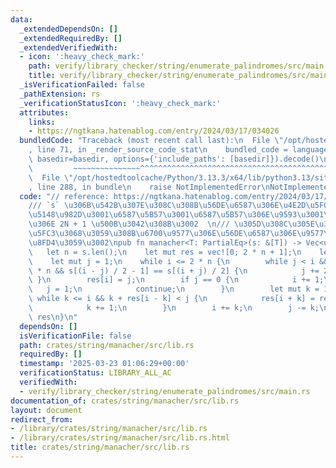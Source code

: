 ```yaml
---
data:
  _extendedDependsOn: []
  _extendedRequiredBy: []
  _extendedVerifiedWith:
  - icon: ':heavy_check_mark:'
    path: verify/library_checker/string/enumerate_palindromes/src/main.rs
    title: verify/library_checker/string/enumerate_palindromes/src/main.rs
  _isVerificationFailed: false
  _pathExtension: rs
  _verificationStatusIcon: ':heavy_check_mark:'
  attributes:
    links:
    - https://ngtkana.hatenablog.com/entry/2024/03/17/034026
  bundledCode: "Traceback (most recent call last):\n  File \"/opt/hostedtoolcache/Python/3.13.3/x64/lib/python3.13/site-packages/onlinejudge_verify/documentation/build.py\"\
    , line 71, in _render_source_code_stat\n    bundled_code = language.bundle(stat.path,\
    \ basedir=basedir, options={'include_paths': [basedir]}).decode()\n          \
    \         ~~~~~~~~~~~~~~~^^^^^^^^^^^^^^^^^^^^^^^^^^^^^^^^^^^^^^^^^^^^^^^^^^^^^^^^^^^^^^^^^^\n\
    \  File \"/opt/hostedtoolcache/Python/3.13.3/x64/lib/python3.13/site-packages/onlinejudge_verify/languages/rust.py\"\
    , line 288, in bundle\n    raise NotImplementedError\nNotImplementedError\n"
  code: "// reference: https://ngtkana.hatenablog.com/entry/2024/03/17/034026\n\n\
    /// `s` \u306B\u542B\u307E\u308C\u308B\u56DE\u6587\u306E\u4E2D\u5FC3\u306F\u3001\
    \u5148\u982D\u3001\u6587\u5B57\u3001\u6587\u5B57\u306E\u9593\u3001\u672B\u5C3E\
    \u306E 2N + 1 \u500B\u3042\u308B\u3002  \n/// \u305D\u308C\u305E\u308C\u3092\u4E2D\
    \u5FC3\u3068\u3059\u308B\u6700\u9577\u306E\u56DE\u6587\u306E\u9577\u3055\u3092\
    \u8FD4\u3059\u3002\npub fn manacher<T: PartialEq>(s: &[T]) -> Vec<usize> {\n \
    \   let n = s.len();\n    let mut res = vec![0; 2 * n + 1];\n    let mut i = 1;\n\
    \    let mut j = 1;\n    while i <= 2 * n {\n        while j < i && i + j < 2\
    \ * n && s[(i - j) / 2 - 1] == s[(i + j) / 2] {\n            j += 2;\n       \
    \ }\n        res[i] = j;\n        if j == 0 {\n            i += 1;\n         \
    \   j = 1;\n            continue;\n        }\n        let mut k = 1;\n       \
    \ while k <= i && k + res[i - k] < j {\n            res[i + k] = res[i - k];\n\
    \            k += 1;\n        }\n        i += k;\n        j -= k;\n    }\n   \
    \ res\n}\n"
  dependsOn: []
  isVerificationFile: false
  path: crates/string/manacher/src/lib.rs
  requiredBy: []
  timestamp: '2025-03-23 01:06:29+00:00'
  verificationStatus: LIBRARY_ALL_AC
  verifiedWith:
  - verify/library_checker/string/enumerate_palindromes/src/main.rs
documentation_of: crates/string/manacher/src/lib.rs
layout: document
redirect_from:
- /library/crates/string/manacher/src/lib.rs
- /library/crates/string/manacher/src/lib.rs.html
title: crates/string/manacher/src/lib.rs
---
```

